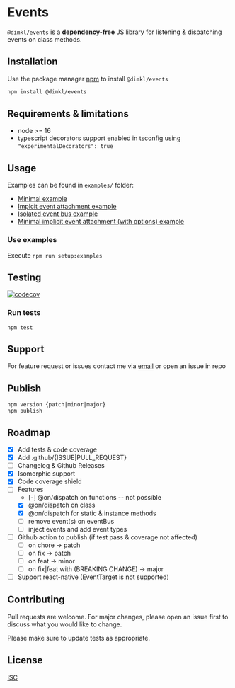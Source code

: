 # Events

`@dimkl/events` is a **dependency-free** JS library for listening & dispatching events on class methods.

## Installation

Use the package manager [npm](https://nodejs.org/en/download/) to install `@dimkl/events`

```bash
npm install @dimkl/events
```

## Requirements & limitations

- node >= 16
- typescript decorators support enabled in tsconfig using `"experimentalDecorators": true`

## Usage

Examples can be found in `examples/` folder:

- [Minimal example](./examples/minimal.ts)
- [Implcit event attachment example](./examples/impplicit-event-attach.ts)
- [Isolated event bus example](./examples/isolated-event-bus.ts)
- [Minimal implicit event attachment (with options) example](./examples/event-options.ts)

### Use examples

Execute `npm run setup:examples`

## Testing

[![codecov](https://codecov.io/gh/dimkl/events/branch/main/graph/badge.svg?token=VHYWTFBNHB)](https://codecov.io/gh/dimkl/events)

### Run tests

```
npm test
```

## Support
For feature request or issues contact me via [email](mailto:dimitris.klouvas@gmail.com) or open an issue in repo

## Publish

```
npm version {patch|minor|major}
npm publish
```

## Roadmap

- [x] Add tests & code coverage
- [x] Add .github/{ISSUE|PULL_REQUEST}
- [ ] Changelog & Github Releases
- [x] Isomorphic support
- [x] Code coverage shield
- [ ] Features
    - [-] @on/dispatch on functions -- not possible
    - [x] @on/dispatch on class
    - [x] @on/dispatch for static & instance methods
    - [ ] remove event(s) on eventBus
    - [ ] inject events and add event types
- [ ] Github action to publish (if test pass & coverage not affected)
    - [ ] on chore -> patch
    - [ ] on fix -> patch
    - [ ] on feat -> minor
    - [ ] on fix|feat with (BREAKING CHANGE) -> major
- [ ] Support react-native (EventTarget is not supported)

## Contributing

Pull requests are welcome. For major changes, please open an issue first
to discuss what you would like to change.

Please make sure to update tests as appropriate.

## License

[ISC](https://choosealicense.com/licenses/isc/)